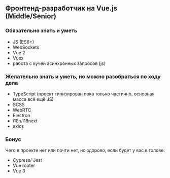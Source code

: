 ## Фронтенд-разработчик на Vue.js (Middle/Senior)

### Обязательно знать и уметь
- JS (ES6+)
- WebSockets
- Vue 2
- Vuex
- работа с кучей асинхронных запросов (js)

### Желательно знать и уметь, но можно разобраться по ходу дела
- TypeScript (проект типизирован пока только частично, основная масса всё ещё JS)
- SCSS
- WebRTC
- Electron
- i18n/i18next
- axios

### Бонус
Чего в проекте нет или почти нет, но здорово, если будет у вас в голове:
- Cypress/ Jest
- Vue router
- Vue 3
